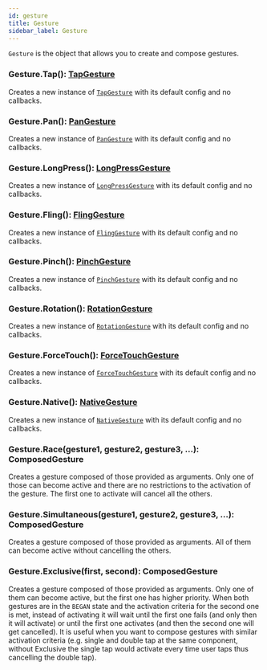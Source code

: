 ```yaml
---
id: gesture
title: Gesture
sidebar_label: Gesture
---
```


`Gesture` is the object that allows you to create and compose gestures.

### Gesture.Tap(): [TapGesture](./tap-gesture.md)

Creates a new instance of [`TapGesture`](./tap-gesture.md) with its default config and no callbacks.

### Gesture.Pan(): [PanGesture](./pan-gesture.md)

Creates a new instance of [`PanGesture`](./pan-gesture.md) with its default config and no callbacks.

### Gesture.LongPress(): [LongPressGesture](./long-press-gesture.md)

Creates a new instance of [`LongPressGesture`](./long-press-gesture.md) with its default config and no callbacks.

### Gesture.Fling(): [FlingGesture](./fling-gesture.md)

Creates a new instance of [`FlingGesture`](./fling-gesture.md) with its default config and no callbacks.

### Gesture.Pinch(): [PinchGesture](./pinch-gesture.md)

Creates a new instance of [`PinchGesture`](./pinch-gesture.md) with its default config and no callbacks.

### Gesture.Rotation(): [RotationGesture](./rotation-gesture.md)

Creates a new instance of [`RotationGesture`](./rotation-gesture.md) with its default config and no callbacks.

### Gesture.ForceTouch(): [ForceTouchGesture](./force-touch-gesture.md)

Creates a new instance of [`ForceTouchGesture`](./force-touch-gesture.md) with its default config and no callbacks.

### Gesture.Native(): [NativeGesture](./native-gesture.md)

Creates a new instance of [`NativeGesture`](./native-gesture.md) with its default config and no callbacks.

### Gesture.Race(gesture1, gesture2, gesture3, ...): ComposedGesture

Creates a gesture composed of those provided as arguments. Only one of those can become active and there are no restrictions to the activation of the gesture. The first one to activate will cancel all the others.

### Gesture.Simultaneous(gesture1, gesture2, gesture3, ...): ComposedGesture

Creates a gesture composed of those provided as arguments. All of them can become active without cancelling the others.

### Gesture.Exclusive(first, second): ComposedGesture

Creates a gesture composed of those provided as arguments. Only one of them can become active, but the first one has higher priority. When both gestures are in the `BEGAN` state and the activation criteria for the second one is met, instead of activating it will wait until the first one fails (and only then it will activate) or until the first one activates (and then the second one will get cancelled). It is useful when you want to compose gestures with similar activation criteria (e.g. single and double tap at the same component, without Exclusive the single tap would activate every time user taps thus cancelling the double tap).
